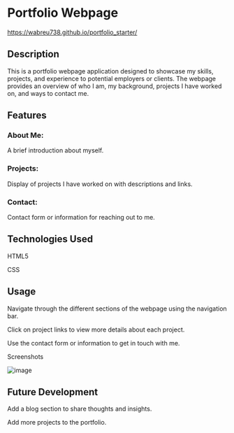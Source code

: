 <h1>Portfolio Webpage</h1>

https://wabreu738.github.io/portfolio_starter/

<h2>Description</h2>

This is a portfolio webpage application designed to showcase my skills, projects, and experience to potential employers or clients. The webpage provides an overview of who I am, my background, projects I have worked on, and ways to contact me.


<h2>Features</h2>


<h3>About Me:</h3> A brief introduction about myself.

<h3>Projects:</h3> Display of projects I have worked on with descriptions and links.

<h3>Contact:</h3> Contact form or information for reaching out to me.


<h2>Technologies Used</h2>

HTML5

CSS

<h2>Usage</h2>

Navigate through the different sections of the webpage using the navigation bar.

Click on project links to view more details about each project.

Use the contact form or information to get in touch with me.


Screenshots

![image](https://github.com/WAbreu738/portfolio_starter/assets/139182882/c8b1c4c2-a608-48cd-b549-4a98c100de77)


<h2>Future Development</h2>


Add a blog section to share thoughts and insights.

Add more projects to the portfolio.




